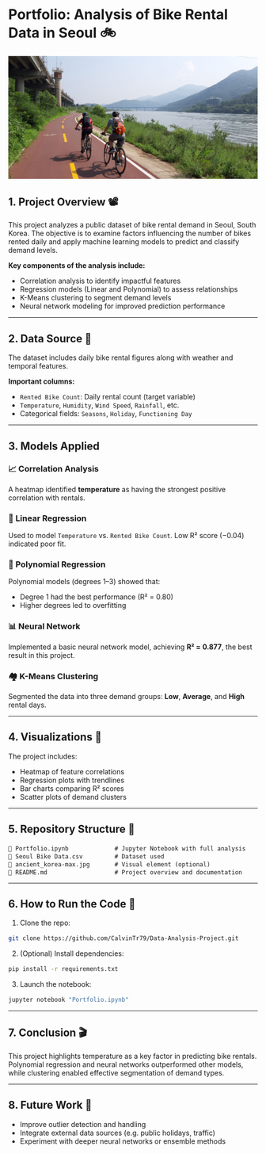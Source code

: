 # Portfolio: Analysis of Bike Rental Data in Seoul 🚲
![Bike Path in Seoul](./ancient_korea-max.jpg)
## 1. Project Overview 📽️  
This project analyzes a public dataset of bike rental demand in Seoul, South Korea. The objective is to examine factors influencing the number of bikes rented daily and apply machine learning models to predict and classify demand levels.

**Key components of the analysis include:**
- Correlation analysis to identify impactful features  
- Regression models (Linear and Polynomial) to assess relationships  
- K-Means clustering to segment demand levels  
- Neural network modeling for improved prediction performance  

---

## 2. Data Source 💽  
The dataset includes daily bike rental figures along with weather and temporal features.

**Important columns:**
- `Rented Bike Count`: Daily rental count (target variable)  
- `Temperature`, `Humidity`, `Wind Speed`, `Rainfall`, etc.  
- Categorical fields: `Seasons`, `Holiday`, `Functioning Day`  

---

## 3. Models Applied  

### 📈 Correlation Analysis  
A heatmap identified **temperature** as having the strongest positive correlation with rentals.

### 🔹 Linear Regression  
Used to model `Temperature` vs. `Rented Bike Count`. Low R² score (−0.04) indicated poor fit.

### 🔹 Polynomial Regression  
Polynomial models (degrees 1–3) showed that:  
- Degree 1 had the best performance (R² = 0.80)  
- Higher degrees led to overfitting  

### 📊 Neural Network  
Implemented a basic neural network model, achieving **R² = 0.877**, the best result in this project.

### 🏘️ K-Means Clustering  
Segmented the data into three demand groups: **Low**, **Average**, and **High** rental days.

---

## 4. Visualizations 🎨  
The project includes:
- Heatmap of feature correlations  
- Regression plots with trendlines  
- Bar charts comparing R² scores  
- Scatter plots of demand clusters  

---

## 5. Repository Structure 📂  
```
📄 Portfolio.ipynb             # Jupyter Notebook with full analysis  
📄 Seoul Bike Data.csv         # Dataset used  
📄 ancient_korea-max.jpg       # Visual element (optional)  
📄 README.md                   # Project overview and documentation  
```

---

## 6. How to Run the Code 🏃  
1. Clone the repo:
```bash
git clone https://github.com/CalvinTr79/Data-Analysis-Project.git
```

2. (Optional) Install dependencies:
```bash
pip install -r requirements.txt
```

3. Launch the notebook:
```bash
jupyter notebook "Portfolio.ipynb"
```

---

## 7. Conclusion 🎬  
This project highlights temperature as a key factor in predicting bike rentals. Polynomial regression and neural networks outperformed other models, while clustering enabled effective segmentation of demand types.

---

## 8. Future Work 🚀  
- Improve outlier detection and handling  
- Integrate external data sources (e.g. public holidays, traffic)  
- Experiment with deeper neural networks or ensemble methods  

